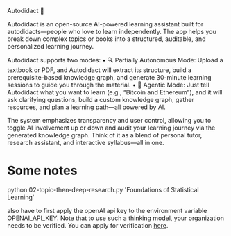 Autodidact 🧠

Autodidact is an open-source AI-powered learning assistant built for autodidacts—people who love to learn independently. The app helps you break down complex topics or books into a structured, auditable, and personalized learning journey.

Autodidact supports two modes:
	•	🔍 Partially Autonomous Mode: Upload a textbook or PDF, and Autodidact will extract its structure, build a prerequisite-based knowledge graph, and generate 30-minute learning sessions to guide you through the material.
	•	🤖 Agentic Mode: Just tell Autodidact what you want to learn (e.g., “Bitcoin and Ethereum”), and it will ask clarifying questions, build a custom knowledge graph, gather resources, and plan a learning path—all powered by AI.

The system emphasizes transparency and user control, allowing you to toggle AI involvement up or down and audit your learning journey via the generated knowledge graph. Think of it as a blend of personal tutor, research assistant, and interactive syllabus—all in one.


# Some notes

python 02-topic-then-deep-research.py 'Foundations of Statistical Learning'

also have to first apply the openAI api key to the environment variable OPENAI_API_KEY. Note that to use such a thinking model, your organization needs to be verified. You can apply for verification [here]( https://platform.openai.com/settings/organization/general).